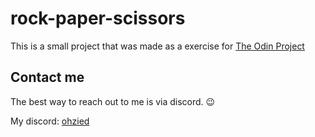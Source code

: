 # rock-paper-scissors
This is a small project that was made as a exercise for [The Odin Project](https://www.theodinproject.com/)


## Contact me
The best way to reach out to me is via discord. 😉

My discord: [ohzied](https://discordapp.com/users/484808856128585750)